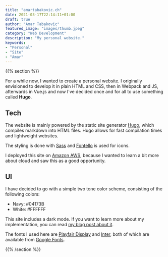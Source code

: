 ```yaml
---
title: "amartabakovic.ch"
date: 2021-03-17T22:14:11+01:00
draft: true
author: "Amar Tabakovic"
featured_image: "images/thumb.jpeg"
category: "Web Development"
description: "My personal website."
keywords:
- "Personal"
- "Site"
- "Amar"
---
```

{{% section %}}

For a while now, I wanted to create a personal website. I originally envisioned to develop it in plain HTML and CSS, then in Webpack and JS, afterwards in Vue.js and now I've decided once and for all to use something called **Hugo**.

## Tech
The website is mainly powered by the static site generator [Hugo](https://gohugo.io), which compiles markdown into HTML files. Hugo allows for fast compilation times and lightweight websites.

The styling is done with [Sass](https://sass-lang.com/) and [Fontello](https://fontello.com/) is used for icons.

I deployed this site on [Amazon AWS](https://aws.amazon.com/), because I wanted to learn a bit more about cloud and saw this as a good opportunity.

## UI
I have decided to go with a simple two tone color scheme, consisting of the following colors:
- Navy: #04173B
- White: #FFFFFF

This site includes a dark mode. If you want to learn more about my implementation, you can read [my blog post about it](https://amartabakovic.ch/blog/hugo-dark-theme).

The fonts I used here are [Playfair Display](https://fonts.google.com/specimen/Playfair+Display?preview.text_type=custom) and [Inter](https://fonts.google.com/specimen/Inter?preview.text_type=custom), both of which are available from [Google Fonts](https://fonts.google.com/).

{{% /section %}}


